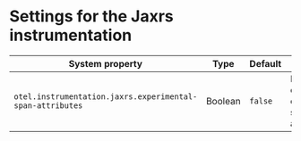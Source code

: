 # Settings for the Jaxrs instrumentation

| System property                                           | Type    | Default | Description                                         |
| --------------------------------------------------------- | ------- | ------- | --------------------------------------------------- |
| `otel.instrumentation.jaxrs.experimental-span-attributes` | Boolean | `false` | Enable the capture of experimental span attributes. |
